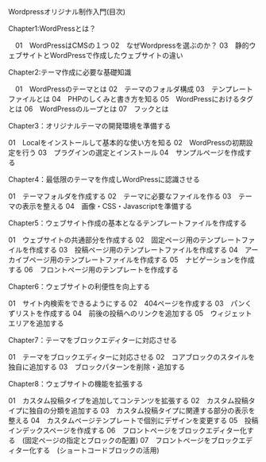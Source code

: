 Wordpressオリジナル制作入門(目次)

Chapter1:WordPressとは？

　01　WordPressはCMSの１つ
  02　なぜWordpressを選ぶのか？
  03　静的ウェブサイトとWordPressで作成したウェブサイトの違い

Chapter2:テーマ作成に必要な基礎知識

　01　WordPressのテーマとは
  02　テーマのフォルダ構成
  03　テンプレートファイルとは
  04　PHPのしくみと書き方を知る
  05　WordPressにおけるタグとは
  06　WordPressのループとは
  07　フックとは

Chapter3：オリジナルテーマの開発環境を準備する

  01　Localをインストールして基本的な使い方を知る
  02　WordPressの初期設定を行う
  03　プラグインの選定とインストール
  04　サンプルページを作成する

Chapter4：最低限のテーマを作成しWordPressに認識させる

  01　テーマフォルダを作成する
  02　テーマに必要なファイルを作る
  03　テーマの表示を整える
  04　画像・CSS・Javascriptを準備する

Chapter5：ウェブサイト作成の基本となるテンプレートファイルを作成する

  01　ウェブサイトの共通部分を作成する
  02　固定ページ用のテンプレートファイルを作成する
  03　投稿ページ用のテンプレートファイルを作成する
  04　アーカイブページ用のテンプレートファイルを作成する
  05　ナビゲーションを作成する
  06　フロントページ用のテンプレートを作成する

Chapter6：ウェブサイトの利便性を向上する

  01　サイト内検索をできるようにする
  02　404ページを作成する
  03　パンくずリストを作成する
  04　前後の投稿へのリンクを追加する
  05　ウィジェットエリアを追加する

Chapter7：テーマをブロックエディターに対応させる

  01　テーマをブロックエディターに対応させる
  02　コアブロックのスタイルを独自に追加する
  03　ブロックパターンを削除・追加する

Chapter8：ウェブサイトの機能を拡張する

  01　カスタム投稿タイプを追加してコンテンツを拡張する
  02　カスタム投稿タイプに独自の分類を追加する
  03　カスタム投稿タイプに関連する部分の表示を整える
  04　カスタムページテンプレートで個別にデザインを変更する
  05　投稿インデックスページを作成する
  06　フロントページをブロックエディター化する　(固定ページの指定とブロックの配置)
  07　フロントページをブロックエディター化する　(ショートコードブロックの活用)
